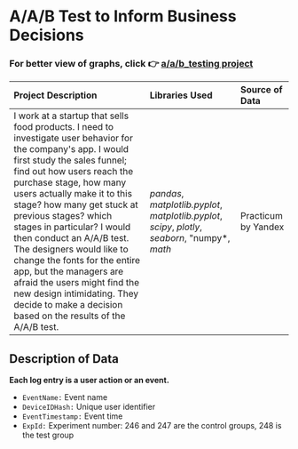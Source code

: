 # A/A/B Test to Inform Business Decisions

### For better view of graphs, click 👉 [a/a/b_testing project](https://nbviewer.jupyter.org/github/Emmanuel-Nti/aab_testing/blob/master/AAB_testing.ipynb)


| Project Description | Libraries Used | Source of Data |
| :---------------------- | :---------------------- | :---------------------- | 
| I work at a startup that sells food products. I need to investigate user behavior for the company's app. I would first study the sales funnel; find out how users reach the purchase stage, how many users actually make it to this stage? how many get stuck at previous stages? which stages in particular? I would then conduct an A/A/B test. The designers would like to change the fonts for the entire app, but the managers are afraid the users might find the new design intimidating. They decide to make a decision based on the results of the A/A/B test. | *pandas*, *matplotlib.pyplot*, *matplotlib.pyplot*, *scipy*, *plotly*, *seaborn*, "numpy*, *math* | Practicum by Yandex |


## Description of Data
**Each log entry is a user action or an event.**
- `EventName:` Event name
- `DeviceIDHash:` Unique user identifier
- `EventTimestamp:` Event time
- `ExpId:` Experiment number: 246 and 247 are the control groups, 248 is the test group

